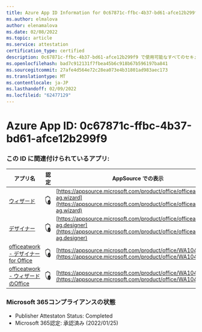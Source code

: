 ```yaml
---
title: Azure App ID Information for 0c67871c-ffbc-4b37-bd61-afce12b299f9
ms.author: elmalova
author: elenamalova
ms.date: 02/08/2022
ms.topic: article
ms.service: attestation
certification_type: certified
description: 0c67871c-ffbc-4b37-bd61-afce12b299f9 で使用可能なすべてのセキュリティおよびコンプライアンス情報。
ms.openlocfilehash: bad7c912131f7fbea45b6c918b67b596197ba841
ms.sourcegitcommit: 27afe4d564e72c28ea073e4b31801ad983aec173
ms.translationtype: MT
ms.contentlocale: ja-JP
ms.lasthandoff: 02/09/2022
ms.locfileid: "62477129"
---
```

# <a name="azure-app-id-0c67871c-ffbc-4b37-bd61-afce12b299f9"></a>Azure App ID: 0c67871c-ffbc-4b37-bd61-afce12b299f9


### <a name="apps-associated-with-this-id"></a>この ID に関連付けられているアプリ:
| **アプリ名** | **認定** | **AppSource での表示** |
|--------------|---------------|-----------------------|
| [ウィザード](https://docs.microsoft.com/microsoft-365-app-certification/forward/officeatwork-ag.wizard) | <img alt="Certified application badge" src="../media/certified-badge.png" height="25" width="25" /> | [https://appsource.microsoft.com/product/office/officeatwork-ag.wizard](https://appsource.microsoft.com/product/office/officeatwork-ag.wizard) |
| [デザイナー](https://docs.microsoft.com/microsoft-365-app-certification/forward/officeatwork-ag.designer) | <img alt="Certified application badge" src="../media/certified-badge.png" height="25" width="25" /> | [https://appsource.microsoft.com/product/office/officeatwork-ag.designer](https://appsource.microsoft.com/product/office/officeatwork-ag.designer) |
| [officeatwork - デザイナー for Office](https://docs.microsoft.com/microsoft-365-app-certification/forward/WA104380518) | <img alt="Certified application badge" src="../media/certified-badge.png" height="25" width="25" /> | [https://appsource.microsoft.com/product/office/WA104380518](https://appsource.microsoft.com/product/office/WA104380518) |
| [officeatwork - ウィザードのOffice](https://docs.microsoft.com/microsoft-365-app-certification/forward/WA104380519) | <img alt="Certified application badge" src="../media/certified-badge.png" height="25" width="25" /> | [https://appsource.microsoft.com/product/office/WA104380519](https://appsource.microsoft.com/product/office/WA104380519) |

### <a name="microsoft-365-app-compliance-status"></a>Microsoft 365コンプライアンスの状態
- Publisher Attestaton Status: Completed
- Microsoft 365認定: 承認済み (2022/01/25)
